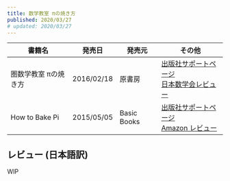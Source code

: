 ```yaml
---
title: 数学教室 πの焼き方
published: 2020/03/27
# updated: 2020/03/27
---
```


<!-- <img src="/images/books/cat-pi.jpg" alt="圏数学教室 πの焼き方 表紙" width="200px"> -->

書籍名           | 発売日  | 発売元    | その他
---------------|--------|-----------|----------
圏数学教室 πの焼き方 | 2016/02/18 | 原書房 | [出版社サポートページ][ja-support]<br>[日本数学会レビュー][ja-review]
How to Bake Pi | 2015/05/05 | Basic Books | [出版社サポートページ][en-support]<br>[Amazon レビュー][en-review]

## レビュー (日本語訳)

WIP

[ja-support]: http://www.harashobo.co.jp/book/b369119.html
[ja-review]: https://mathsoc.jp/publication/tushin/2203/2203ito.pdf

[en-support]:https://www.basicbooks.com/titles/eugenia-cheng/how-to-bake-pi/9780465097678/
[en-review]: https://www.amazon.com/product-reviews/0465051715/
